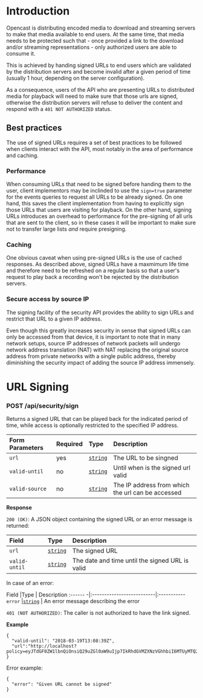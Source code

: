 # Introduction

Opencast is distributing encoded media to download and streaming servers to make that media available to end users. At the same time, that media needs to be protected such that - once provided a link to the download and/or streaming representations - only authorized users are able to consume it.

This is achieved by handing signed URLs to end users which are validated by the distribution servers and become invalid after a given period of time (usually 1 hour, depending on the server configuration).

As a consequence, users of the API who are presenting URLs to distributed media for playback will need to make sure that those urls are signed, otherwise the distribution servers will refuse to deliver the content and respond with a `401 NOT AUTHORIZED` status.

## Best practices

The use of signed URLs requires a set of best practices to be followed when clients interact with the API, most notably in the area of performance and caching.

### Performance

When consuming URLs that need to be signed before handing them to the user, client implementors may be inclinded to use the `sign=true` parameter for the events queries to request all URLs to be already signed. On one hand, this saves the client implementation from having to explicitly sign those URLs that users are visiting for playback. On the other hand, signing URLs introduces an overhead to performance for the pre-signing of all urls that are sent to the client, so in these cases it will be important to make sure not to transfer large lists *and* require presigning.

### Caching

One obvious caveat when using pre-signed URLs is the use of cached responses. As described above, signed URLs have a maxmimum life time and therefore need to be refreshed on a regular basis so that a user's request to play back a recording won't be rejected by the distribution servers.

### Secure access by source IP

The signing facility of the security API provides the ability to sign URLs and restrict that URL to a given IP address.

Even though this greatly increases security in sense that signed URLs can only be accessed from that device, it is important to note that in many network setups, source IP addresses of network packets will undergo network address translation (NAT) with NAT replacing the original source address from private networks with a single public address, thereby diminishing the security impact of adding the source IP address immensely.

# URL Signing

### POST /api/security/sign

Returns a signed URL that can be played back for the indicated period of time, while access is optionally restricted to the specified IP address.

Form Parameters |Required |Type                        | Description
:---------------|:--------|:---------------------------|:----------------------------
`url`           |yes      | [`string`](types.md#basic) | The URL to be singned
`valid-until`   |no       | [`string`](types.md#basic) | Until when is the signed url valid
`valid-source`  |no       | [`string`](types.md#basic) |The IP address from which the url can be accessed

__Response__

`200 (OK)`: A JSON object containing the signed URL or an error message is returned:

Field         | Type                      | Description
:-------------|:--------------------------|:-----------
`url`         |[`string`](types.md#basic) | The signed URL
`valid-until` |[`string`](types.md#basic) | The date and time until the signed URL is valid

In case of an error:

Field    |Type                       | Description
:------ -|:--------------------------|:-----------
`error`  |[`string`](types.md#basic) | An error message describing the error

`401 (NOT AUTHORIZED)`: The caller is not authorized to have the link signed.

__Example__

```
{
  "valid-until": "2018-03-19T13:08:39Z",
  "url":"http://localhost?policy=eyJTdGF0ZW1lbnQiOnsiQ29uZGl0aW9uIjp7IkRhdGVMZXNzVGhhbiI6MTUyMTQ2NDkxOTI4NH0sIlJlc291cmNlIjoiaHR0cDpcL1wvbG9jYWxob3N0In19&keyId=demoKeyOne&signature=717dd8f958a15c1cdb7e88a61417a07bb6a1e6238d9293805cc0893f798a07e8"
}
```

Error example:

```
{
  "error": "Given URL cannot be signed"
}
```

